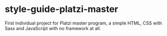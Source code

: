 # style-guide-platzi-master
First individual project for Platzi master program, a simple HTML, CSS with Sass and JavaScript with no framework at all.
